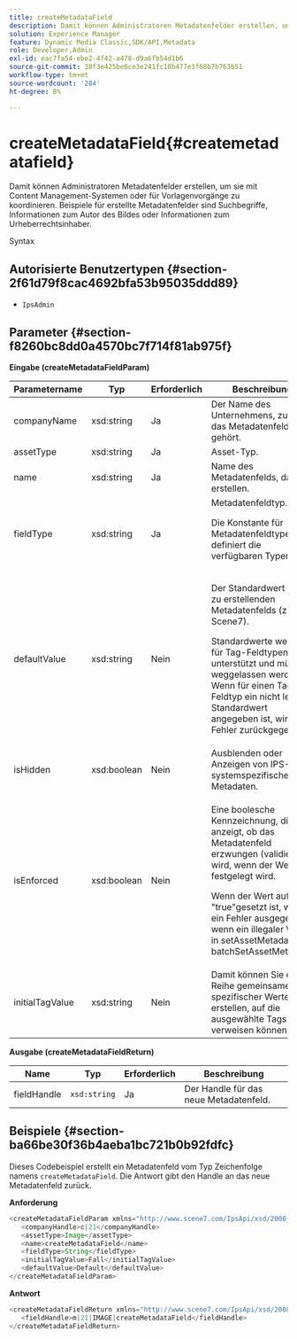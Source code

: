 ```yaml
---
title: createMetadataField
description: Damit können Administratoren Metadatenfelder erstellen, um sie mit Content Management-Systemen oder für Vorlagenvorgänge zu koordinieren. Beispiele für erstellte Metadatenfelder sind Suchbegriffe, Informationen zum Autor des Bildes oder Informationen zum Urheberrechtsinhaber.
solution: Experience Manager
feature: Dynamic Media Classic,SDK/API,Metadata
role: Developer,Admin
exl-id: eac7fa54-ebe2-4f42-a478-d9a6fb54d1b6
source-git-commit: 38f3e425be0ce3e241fc18b477e3f68b7b763b51
workflow-type: tm+mt
source-wordcount: '284'
ht-degree: 8%

---
```


# createMetadataField{#createmetadatafield}

Damit können Administratoren Metadatenfelder erstellen, um sie mit Content Management-Systemen oder für Vorlagenvorgänge zu koordinieren. Beispiele für erstellte Metadatenfelder sind Suchbegriffe, Informationen zum Autor des Bildes oder Informationen zum Urheberrechtsinhaber.

Syntax

## Autorisierte Benutzertypen {#section-2f61d79f8cac4692bfa53b95035ddd89}

* `IpsAdmin`

## Parameter {#section-f8260bc8dd0a4570bc7f714f81ab975f}

**Eingabe (createMetadataFieldParam)**

<table id="table_E5B249BBED3B4D2F9CEE2CCF27472D1B"> 
 <thead> 
  <tr> 
   <th colname="col1" class="entry"> Parametername </th> 
   <th colname="col2" class="entry"> Typ </th> 
   <th colname="col3" class="entry"> Erforderlich </th> 
   <th colname="col4" class="entry"> Beschreibung </th> 
  </tr> 
 </thead>
 <tbody> 
  <tr> 
   <td colname="col1"> <span class="codeph"> <span class="varname"> companyName</span> </span> </td> 
   <td colname="col2"> <span class="codeph"> xsd:string</span> </td> 
   <td colname="col3"> Ja </td> 
   <td colname="col4"> Der Name des Unternehmens, zu dem das Metadatenfeld gehört. </td> 
  </tr> 
  <tr> 
   <td colname="col1"> <span class="codeph"> <span class="varname"> assetType</span> </span> </td> 
   <td colname="col2"> <span class="codeph"> xsd:string</span> </td> 
   <td colname="col3"> Ja </td> 
   <td colname="col4"> Asset-Typ. </td> 
  </tr> 
  <tr> 
   <td colname="col1"> <span class="codeph"> <span class="varname"> name</span> </span> </td> 
   <td colname="col2"> <span class="codeph"> xsd:string</span> </td> 
   <td colname="col3"> Ja </td> 
   <td colname="col4"> Name des Metadatenfelds, das Sie erstellen. </td> 
  </tr> 
  <tr> 
   <td colname="col1"> <span class="codeph"> <span class="varname"> fieldType</span> </span> </td> 
   <td colname="col2"> <span class="codeph"> xsd:string</span> </td> 
   <td colname="col3"> Ja </td> 
   <td colname="col4">Metadatenfeldtyp. <p>Die Konstante für Metadatenfeldtypen definiert die verfügbaren Typen. </p> </td> 
  </tr> 
  <tr> 
   <td colname="col1"> <span class="codeph"> <span class="varname"> defaultValue</span> </span> </td> 
   <td colname="col2"> <span class="codeph"> xsd:string</span> </td> 
   <td colname="col3"> Nein </td> 
   <td colname="col4"> <p>Der Standardwert des zu erstellenden Metadatenfelds (z. B. <span class="codeph"> Scene7</span>). </p> <p>Standardwerte werden für Tag-Feldtypen nicht unterstützt und müssen weggelassen werden. Wenn für einen Tag-Feldtyp ein nicht leerer Standardwert angegeben ist, wird ein Fehler zurückgegeben. </p> </td> 
  </tr> 
  <tr> 
   <td colname="col1"> <span class="codeph"> <span class="varname"> isHidden</span> </span> </td> 
   <td colname="col2"> <span class="codeph"> xsd:boolean</span> </td> 
   <td colname="col3"> Nein </td> 
   <td colname="col4"> Ausblenden oder Anzeigen von IPS-systemspezifischen Metadaten. </td> 
  </tr> 
  <tr> 
   <td colname="col1"><span class="codeph"><span class="varname"> isEnforced</span></span> </td> 
   <td colname="col2"><span class="codeph"> xsd:boolean</span> </td> 
   <td colname="col3"> <p>Nein </p> </td> 
   <td colname="col4"> <p>Eine boolesche Kennzeichnung, die anzeigt, ob das Metadatenfeld erzwungen (validiert) wird, wenn der Wert festgelegt wird. </p> <p>Wenn der Wert auf "true"gesetzt ist, wird ein Fehler ausgegeben, wenn ein illegaler Wert in <span class="codeph"> setAssetMetadata</span> /<span class="codeph"> batchSetAssetMetadata</span>. </p> </td> 
  </tr> 
  <tr> 
   <td colname="col1"> <span class="codeph"> <span class="varname"> initialTagValue</span> </span> </td> 
   <td colname="col2"> <span class="codeph"> xsd:string</span> </td> 
   <td colname="col3"> Nein </td> 
   <td colname="col4"> Damit können Sie eine Reihe gemeinsamer spezifischer Werte erstellen, auf die ausgewählte Tags verweisen können. </td> 
  </tr> 
 </tbody> 
</table>

**Ausgabe (createMetadataFieldReturn)**

| Name | Typ | Erforderlich | Beschreibung |
|---|---|---|---|
| fieldHandle | `xsd:string` | Ja | Der Handle für das neue Metadatenfeld. |

## Beispiele {#section-ba66be30f36b4aeba1bc721b0b92fdfc}

Dieses Codebeispiel erstellt ein Metadatenfeld vom Typ Zeichenfolge namens `createMetadataField`. Die Antwort gibt den Handle an das neue Metadatenfeld zurück.

**Anforderung**

```java
<createMetadataFieldParam xmlns="http://www.scene7.com/IpsApi/xsd/2008-01-15">
   <companyHandle>c|21</companyHandle>
   <assetType>Image</assetType>
   <name>createMetadataField</name>
   <fieldType>String</fieldType>
   <initialTagValue>Fall</initialTagValue>
   <defaultValue>Default</defaultValue>
</createMetadataFieldParam>
```

**Antwort**

```java
<createMetadataFieldReturn xmlns="http://www.scene7.com/IpsApi/xsd/2008-01-15">
   <fieldHandle>m|21|IMAGE|createMetadataField</fieldHandle>
</createMetadataFieldReturn>
```
